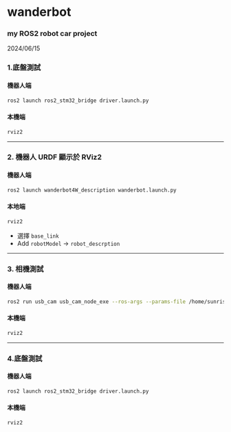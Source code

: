 # wanderbot

### **my ROS2 robot car project**

2024/06/15

### 1.底盤測試

#### 機器人端

````bash
ros2 launch ros2_stm32_bridge driver.launch.py
````

#### 本機端

```bash
rviz2
```

---

### 2. 機器人 URDF 顯示於 RViz2

#### 機器人端

```bash
ros2 launch wanderbot4W_description wanderbot.launch.py
```

#### 本地端

```bash
rviz2
```

- 選擇 `base_link`
- Add `robotModel` -> `robot_descrption`

---

### 3. 相機測試

#### 機器人端

```bash
ros2 run usb_cam usb_cam_node_exe --ros-args --params-file /home/sunrise/wanderbot/src/wanderbot_integrate/camera_config/usb_cam.yaml
```

#### 本機端

```bash
rviz2
```

---

### 4.底盤測試

#### 機器人端

```bash
ros2 launch ros2_stm32_bridge driver.launch.py
```

#### 本機端

```bash
rviz2
```
